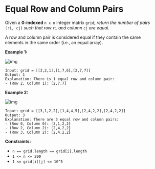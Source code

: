 # Equal Row and Column Pairs

Given a **0-indexed** `n x n` integer matrix `grid`, *return the number of pairs* `(ri, cj)` *such that row* `ri` *and column* `cj` *are equal*.

A row and column pair is considered equal if they contain the same elements in the same order (i.e., an equal array).

**Example 1:**

![img](https://assets.leetcode.com/uploads/2022/06/01/ex1.jpg)

```
Input: grid = [[3,2,1],[1,7,6],[2,7,7]]
Output: 1
Explanation: There is 1 equal row and column pair:
- (Row 2, Column 1): [2,7,7]
```

**Example 2:**

![img](https://assets.leetcode.com/uploads/2022/06/01/ex2.jpg)

```
Input: grid = [[3,1,2,2],[1,4,4,5],[2,4,2,2],[2,4,2,2]]
Output: 3
Explanation: There are 3 equal row and column pairs:
- (Row 0, Column 0): [3,1,2,2]
- (Row 2, Column 2): [2,4,2,2]
- (Row 3, Column 2): [2,4,2,2]
```

**Constraints:**

- `n == grid.length == grid[i].length`
- `1 <= n <= 200`
- `1 <= grid[i][j] <= 10^5`